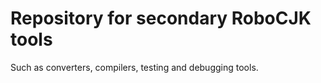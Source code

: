 # Repository for secondary RoboCJK tools

Such as converters, compilers, testing and debugging tools.
